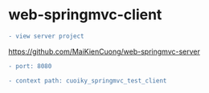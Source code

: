 # web-springmvc-client

```diff
- view server project
```
https://github.com/MaiKienCuong/web-springmvc-server

```diff
- port: 8080
```

```diff
- context path: cuoiky_springmvc_test_client
```

